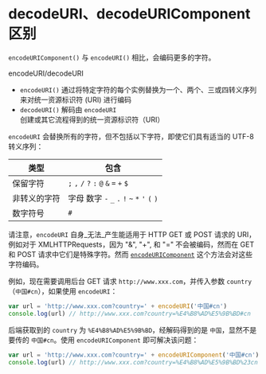 # decodeURI、decodeURIComponent 区别

`encodeURIComponent()` 与 `encodeURI()` 相比，会编码更多的字符。

encodeURI/decodeURI

- `encodeURI()` 通过将特定字符的每个实例替换为一个、两个、三或四转义序列来对统一资源标识符 (URI) 进行编码
- `decodeURI()` 解码由 `encodeURI` 创建或其它流程得到的统一资源标识符（URI）

`encodeURI` 会替换所有的字符，但不包括以下字符，即使它们具有适当的 UTF-8 转义序列：

| 类型 | 包含 |
| --- | --- |
| 保留字符 | `;` `,` `/` `?` `:` `@` `&` `=` `+` `$` |
| 非转义的字符 | 字母 数字 `-` `_` `.` `!` `~` `*` `'` `(` `)` |
| 数字符号 | `#` |

请注意，`encodeURI` 自身_无法_产生能适用于 HTTP GET 或 POST 请求的 URI，例如对于 XMLHTTPRequests，因为 "&", "+", 和 "=" 不会被编码，然而在 GET 和 POST 请求中它们是特殊字符。然而 [`encodeURIComponent`](https://developer.mozilla.org/zh-CN/docs/Web/JavaScript/Reference/Global_Objects/encodeURIComponent) 这个方法会对这些字符编码。

例如，现在需要调用后台 GET 请求 `http://www.xxx.com`，并传入参数 `country`（`中国#cn`），如果使用 `encodeURI`：

```js
var url = 'http://www.xxx.com?country=' + encodeURI('中国#cn')
console.log(url) // http://www.xxx.com?country=%E4%B8%AD%E5%9B%BD#cn
```

后端获取到的 `country` 为 `%E4%B8%AD%E5%9B%BD`，经解码得到的是 `中国`，显然不是要传的 `中国#cn`。使用 `encodeURIComponent` 即可解决该问题：

```js
var url = 'http://www.xxx.com?country=' + encodeURIComponent('中国#cn')
console.log(url) // http://www.xxx.com?country=%E4%B8%AD%E5%9B%BD%23cn
```